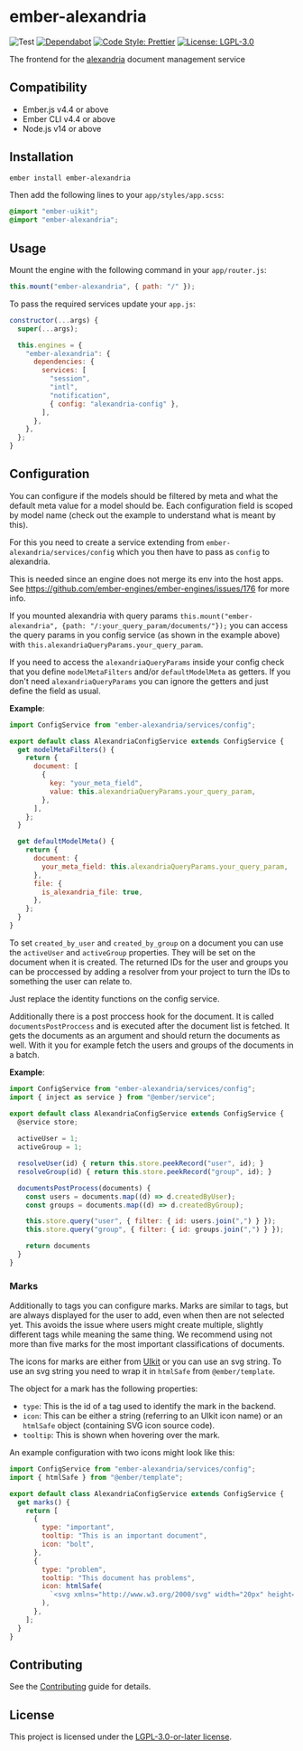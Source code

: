 # ember-alexandria

![Test](https://github.com/projectcaluma/ember-alexandria/workflows/Test/badge.svg)
[![Dependabot](https://img.shields.io/librariesio/github/projectcaluma/ember-alexandria)](https://dependabot.com/)
[![Code Style: Prettier](https://img.shields.io/badge/code_style-prettier-ff69b4.svg)](https://github.com/prettier/prettier)
[![License: LGPL-3.0](https://img.shields.io/badge/License-LGPL--3.0-blue.svg)](https://spdx.org/licenses/LGPL-3.0-or-later.html)

The frontend for the [alexandria](https://github.com/projectcaluma/alexandria)
document management service

## Compatibility

- Ember.js v4.4 or above
- Ember CLI v4.4 or above
- Node.js v14 or above

## Installation

```bash
ember install ember-alexandria
```

Then add the following lines to your `app/styles/app.scss`:

```scss
@import "ember-uikit";
@import "ember-alexandria";
```

## Usage

Mount the engine with the following command in your `app/router.js`:

```js
this.mount("ember-alexandria", { path: "/" });
```

To pass the required services update your `app.js`:

```js
constructor(...args) {
  super(...args);

  this.engines = {
    "ember-alexandria": {
      dependencies: {
        services: [
          "session",
          "intl",
          "notification",
          { config: "alexandria-config" },
        ],
      },
    },
  };
}
```

## Configuration

You can configure if the models should be filtered by meta and what the default
meta value for a model should be. Each configuration field is scoped by model name
(check out the example to understand what is meant by this).

For this you need to create a service extending from
`ember-alexandria/services/config` which you then have to pass as `config` to
alexandria.

This is needed since an engine does not merge its env into the host apps.
See https://github.com/ember-engines/ember-engines/issues/176 for more info.

If you mounted alexandria with query params
`this.mount("ember-alexandria", {path: "/:your_query_param/documents/"});`
you can access the query params in you config service (as shown in the example
above) with `this.alexandriaQueryParams.your_query_param`.

If you need to access the `alexandriaQueryParams` inside your config check that you define `modelMetaFilters`
and/or `defaultModelMeta` as getters. If you don't need `alexandriaQueryParams` you
can ignore the getters and just define the field as usual.

**Example**:

```js
import ConfigService from "ember-alexandria/services/config";

export default class AlexandriaConfigService extends ConfigService {
  get modelMetaFilters() {
    return {
      document: [
        {
          key: "your_meta_field",
          value: this.alexandriaQueryParams.your_query_param,
        },
      ],
    };
  }

  get defaultModelMeta() {
    return {
      document: {
        your_meta_field: this.alexandriaQueryParams.your_query_param,
      },
      file: {
        is_alexandria_file: true,
      },
    };
  }
}
```

To set `created_by_user` and `created_by_group` on a document you can use the
`activeUser` and `activeGroup` properties. They will be set on the document
when it is created.
The returned IDs for the user and groups you can be proccessed by adding a
resolver from your project to turn the IDs to something the user can relate to.

Just replace the identity functions on the config service.

Additionally there is a post proccess hook for the document. It is called `documentsPostProccess` and is executed after the document list is fetched. It gets the documents as an argument and should return the documents as well.
With it you for example fetch the users and groups of the documents in a batch.

**Example**:

```js
import ConfigService from "ember-alexandria/services/config";
import { inject as service } from "@ember/service";

export default class AlexandriaConfigService extends ConfigService {
  @service store;
  
  activeUser = 1;
  activeGroup = 1;

  resolveUser(id) { return this.store.peekRecord("user", id); }
  resolveGroup(id) { return this.store.peekRecord("group", id); }

  documentsPostProcess(documents) {
    const users = documents.map((d) => d.createdByUser);
    const groups = documents.map((d) => d.createdByGroup);

    this.store.query("user", { filter: { id: users.join(",") } });
    this.store.query("group", { filter: { id: groups.join(",") } });

    return documents
  }
}
```

### Marks

Additionally to tags you can configure marks. Marks are similar to tags, but are always displayed for the user to add, even when then are not selected yet. This avoids the issue where users might create multiple, slightly different tags while meaning the same thing. We recommend using not more than five marks for the most important classifications of documents.

The icons for marks are either from [UIkit](https://getuikit.com/docs/icon) or you can use an svg string. To use an svg string you need to wrap it in `htmlSafe` from `@ember/template`.

The object for a mark has the following properties:
- `type`: This is the id of a tag used to identify the mark in the backend.
- `icon`: This can be either a string (referring to an UIkit icon name) or an `htmlSafe` object (containing SVG icon source code).
- `tooltip`: This is shown when hovering over the mark.

An example configuration with two icons might look like this:

```js
import ConfigService from "ember-alexandria/services/config";
import { htmlSafe } from "@ember/template";

export default class AlexandriaConfigService extends ConfigService {
  get marks() {
    return [
      {
        type: "important",
        tooltip: "This is an important document",
        icon: "bolt",
      },
      {
        type: "problem",
        tooltip: "This document has problems",
        icon: htmlSafe(
          `<svg xmlns="http://www.w3.org/2000/svg" width="20px" height="20px" viewBox="0 0 512 512"><!--! Font Awesome Free 6.4.2 by @fontawesome - https://fontawesome.com License - https://fontawesome.com/license (Commercial License) Copyright 2023 Fonticons, Inc. --><path d="M256 0c53 0 96 43 96 96v3.6c0 15.7-12.7 28.4-28.4 28.4H188.4c-15.7 0-28.4-12.7-28.4-28.4V96c0-53 43-96 96-96zM41.4 105.4c12.5-12.5 32.8-12.5 45.3 0l64 64c.7 .7 1.3 1.4 1.9 2.1c14.2-7.3 30.4-11.4 47.5-11.4H312c17.1 0 33.2 4.1 47.5 11.4c.6-.7 1.2-1.4 1.9-2.1l64-64c12.5-12.5 32.8-12.5 45.3 0s12.5 32.8 0 45.3l-64 64c-.7 .7-1.4 1.3-2.1 1.9c6.2 12 10.1 25.3 11.1 39.5H480c17.7 0 32 14.3 32 32s-14.3 32-32 32H416c0 24.6-5.5 47.8-15.4 68.6c2.2 1.3 4.2 2.9 6 4.8l64 64c12.5 12.5 12.5 32.8 0 45.3s-32.8 12.5-45.3 0l-63.1-63.1c-24.5 21.8-55.8 36.2-90.3 39.6V240c0-8.8-7.2-16-16-16s-16 7.2-16 16V479.2c-34.5-3.4-65.8-17.8-90.3-39.6L86.6 502.6c-12.5 12.5-32.8 12.5-45.3 0s-12.5-32.8 0-45.3l64-64c1.9-1.9 3.9-3.4 6-4.8C101.5 367.8 96 344.6 96 320H32c-17.7 0-32-14.3-32-32s14.3-32 32-32H96.3c1.1-14.1 5-27.5 11.1-39.5c-.7-.6-1.4-1.2-2.1-1.9l-64-64c-12.5-12.5-12.5-32.8 0-45.3z"/></svg>`,
        ),
      },
    ];
  }
}
```

## Contributing

See the [Contributing](CONTRIBUTING.md) guide for details.

## License

This project is licensed under the [LGPL-3.0-or-later license](LICENSE).
